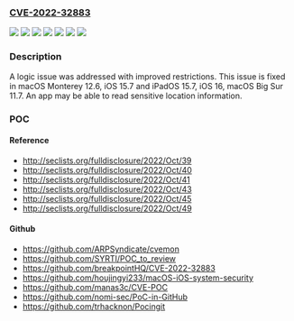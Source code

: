 ### [CVE-2022-32883](https://cve.mitre.org/cgi-bin/cvename.cgi?name=CVE-2022-32883)
![](https://img.shields.io/static/v1?label=Product&message=iOS&color=blue)
![](https://img.shields.io/static/v1?label=Product&message=macOS&color=blue)
![](https://img.shields.io/static/v1?label=Version&message=%3C%2011.7%20&color=brighgreen)
![](https://img.shields.io/static/v1?label=Version&message=%3C%2012.6%20&color=brighgreen)
![](https://img.shields.io/static/v1?label=Version&message=%3C%2015.7%20&color=brighgreen)
![](https://img.shields.io/static/v1?label=Version&message=%3C%2016%20&color=brighgreen)
![](https://img.shields.io/static/v1?label=Vulnerability&message=An%20app%20may%20be%20able%20to%20read%20sensitive%20location%20information&color=brighgreen)

### Description

A logic issue was addressed with improved restrictions. This issue is fixed in macOS Monterey 12.6, iOS 15.7 and iPadOS 15.7, iOS 16, macOS Big Sur 11.7. An app may be able to read sensitive location information.

### POC

#### Reference
- http://seclists.org/fulldisclosure/2022/Oct/39
- http://seclists.org/fulldisclosure/2022/Oct/40
- http://seclists.org/fulldisclosure/2022/Oct/41
- http://seclists.org/fulldisclosure/2022/Oct/43
- http://seclists.org/fulldisclosure/2022/Oct/45
- http://seclists.org/fulldisclosure/2022/Oct/49

#### Github
- https://github.com/ARPSyndicate/cvemon
- https://github.com/SYRTI/POC_to_review
- https://github.com/breakpointHQ/CVE-2022-32883
- https://github.com/houjingyi233/macOS-iOS-system-security
- https://github.com/manas3c/CVE-POC
- https://github.com/nomi-sec/PoC-in-GitHub
- https://github.com/trhacknon/Pocingit

